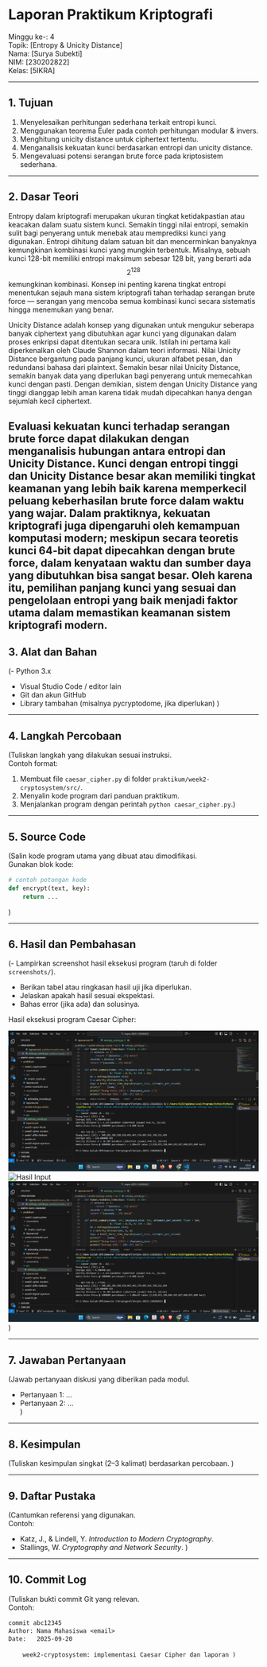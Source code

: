 # Laporan Praktikum Kriptografi
Minggu ke-: 4  
Topik: [Entropy & Unicity Distance]  
Nama: [Surya Subekti]  
NIM: [230202822]  
Kelas: [5IKRA]  

---

## 1. Tujuan
1. Menyelesaikan perhitungan sederhana terkait entropi kunci.
2. Menggunakan teorema Euler pada contoh perhitungan modular & invers.
3. Menghitung unicity distance untuk ciphertext tertentu.
4. Menganalisis kekuatan kunci berdasarkan entropi dan unicity distance.
5. Mengevaluasi potensi serangan brute force pada kriptosistem sederhana.

---

## 2. Dasar Teori
Entropy dalam kriptografi merupakan ukuran tingkat ketidakpastian atau keacakan dalam suatu sistem kunci. Semakin tinggi nilai entropi, semakin sulit bagi penyerang untuk menebak atau memprediksi kunci yang digunakan. Entropi dihitung dalam satuan bit dan mencerminkan banyaknya kemungkinan kombinasi kunci yang mungkin terbentuk. Misalnya, sebuah kunci 128-bit memiliki entropi maksimum sebesar 128 bit, yang berarti ada $$2^{128}$$kemungkinan kombinasi. Konsep ini penting karena tingkat entropi menentukan sejauh mana sistem kriptografi tahan terhadap serangan brute force — serangan yang mencoba semua kombinasi kunci secara sistematis hingga menemukan yang benar.

Unicity Distance adalah konsep yang digunakan untuk mengukur seberapa banyak ciphertext yang dibutuhkan agar kunci yang digunakan dalam proses enkripsi dapat ditentukan secara unik. Istilah ini pertama kali diperkenalkan oleh Claude Shannon dalam teori informasi. Nilai Unicity Distance bergantung pada panjang kunci, ukuran alfabet pesan, dan redundansi bahasa dari plaintext. Semakin besar nilai Unicity Distance, semakin banyak data yang diperlukan bagi penyerang untuk memecahkan kunci dengan pasti. Dengan demikian, sistem dengan Unicity Distance yang tinggi dianggap lebih aman karena tidak mudah dipecahkan hanya dengan sejumlah kecil ciphertext.

Evaluasi kekuatan kunci terhadap serangan brute force dapat dilakukan dengan menganalisis hubungan antara entropi dan Unicity Distance. Kunci dengan entropi tinggi dan Unicity Distance besar akan memiliki tingkat keamanan yang lebih baik karena memperkecil peluang keberhasilan brute force dalam waktu yang wajar. Dalam praktiknya, kekuatan kriptografi juga dipengaruhi oleh kemampuan komputasi modern; meskipun secara teoretis kunci 64-bit dapat dipecahkan dengan brute force, dalam kenyataan waktu dan sumber daya yang dibutuhkan bisa sangat besar. Oleh karena itu, pemilihan panjang kunci yang sesuai dan pengelolaan entropi yang baik menjadi faktor utama dalam memastikan keamanan sistem kriptografi modern.
---

## 3. Alat dan Bahan
(- Python 3.x  
- Visual Studio Code / editor lain  
- Git dan akun GitHub  
- Library tambahan (misalnya pycryptodome, jika diperlukan)  )

---

## 4. Langkah Percobaan
(Tuliskan langkah yang dilakukan sesuai instruksi.  
Contoh format:
1. Membuat file `caesar_cipher.py` di folder `praktikum/week2-cryptosystem/src/`.
2. Menyalin kode program dari panduan praktikum.
3. Menjalankan program dengan perintah `python caesar_cipher.py`.)

---

## 5. Source Code
(Salin kode program utama yang dibuat atau dimodifikasi.  
Gunakan blok kode:

```python
# contoh potongan kode
def encrypt(text, key):
    return ...
```
)

---

## 6. Hasil dan Pembahasan
(- Lampirkan screenshot hasil eksekusi program (taruh di folder `screenshots/`).  
- Berikan tabel atau ringkasan hasil uji jika diperlukan.  
- Jelaskan apakah hasil sesuai ekspektasi.  
- Bahas error (jika ada) dan solusinya. 

Hasil eksekusi program Caesar Cipher:

![Hasil Eksekusi](screenshots/output.png)
![Hasil Input](screenshots/input.png)
![Hasil Output](screenshots/output.png)
)

---

## 7. Jawaban Pertanyaan
(Jawab pertanyaan diskusi yang diberikan pada modul.  
- Pertanyaan 1: …  
- Pertanyaan 2: …  
)
---

## 8. Kesimpulan
(Tuliskan kesimpulan singkat (2–3 kalimat) berdasarkan percobaan.  )

---

## 9. Daftar Pustaka
(Cantumkan referensi yang digunakan.  
Contoh:  
- Katz, J., & Lindell, Y. *Introduction to Modern Cryptography*.  
- Stallings, W. *Cryptography and Network Security*.  )

---

## 10. Commit Log
(Tuliskan bukti commit Git yang relevan.  
Contoh:
```
commit abc12345
Author: Nama Mahasiswa <email>
Date:   2025-09-20

    week2-cryptosystem: implementasi Caesar Cipher dan laporan )
```
